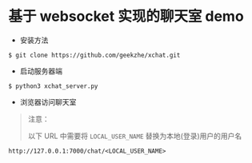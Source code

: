 # 基于 websocket 实现的聊天室 demo

* 安装方法

```
$ git clone https://github.com/geekzhe/xchat.git
```

* 启动服务器端

```
$ python3 xchat_server.py
```

* 浏览器访问聊天室

> 注意：
>
> 以下 URL 中需要将 ```LOCAL_USER_NAME``` 替换为本地(登录)用户的用户名

```
http://127.0.0.1:7000/chat/<LOCAL_USER_NAME>
```
